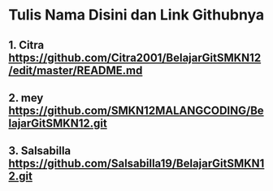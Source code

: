 # Tulis Nama Disini dan Link Githubnya
## 1. Citra https://github.com/Citra2001/BelajarGitSMKN12/edit/master/README.md
## 2. mey https://github.com/SMKN12MALANGCODING/BelajarGitSMKN12.git 
## 3. Salsabilla https://github.com/Salsabilla19/BelajarGitSMKN12.git